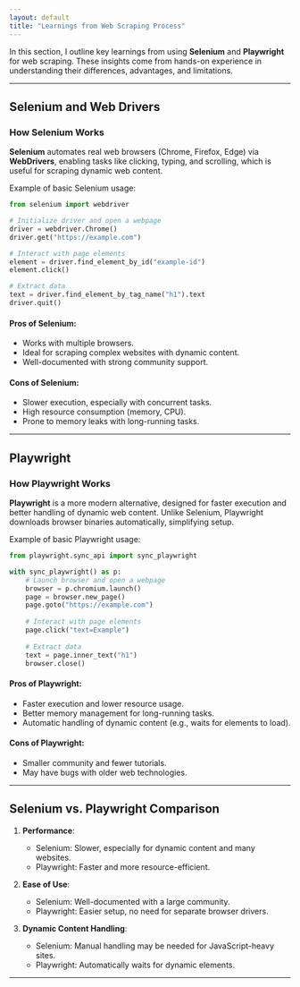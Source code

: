 ```yaml
---
layout: default  
title: "Learnings from Web Scraping Process"
---
```


In this section, I outline key learnings from using **Selenium** and **Playwright** for web scraping. These insights come from hands-on experience in understanding their differences, advantages, and limitations.

---

## Selenium and Web Drivers

### How Selenium Works

**Selenium** automates real web browsers (Chrome, Firefox, Edge) via **WebDrivers**, enabling tasks like clicking, typing, and scrolling, which is useful for scraping dynamic web content.

Example of basic Selenium usage:
```python
from selenium import webdriver

# Initialize driver and open a webpage
driver = webdriver.Chrome()
driver.get("https://example.com")

# Interact with page elements
element = driver.find_element_by_id("example-id")
element.click()

# Extract data
text = driver.find_element_by_tag_name("h1").text
driver.quit()
```

#### Pros of Selenium:
- Works with multiple browsers.
- Ideal for scraping complex websites with dynamic content.
- Well-documented with strong community support.

#### Cons of Selenium:
- Slower execution, especially with concurrent tasks.
- High resource consumption (memory, CPU).
- Prone to memory leaks with long-running tasks.

---

## Playwright

### How Playwright Works

**Playwright** is a more modern alternative, designed for faster execution and better handling of dynamic web content. Unlike Selenium, Playwright downloads browser binaries automatically, simplifying setup.

Example of basic Playwright usage:
```python
from playwright.sync_api import sync_playwright

with sync_playwright() as p:
    # Launch browser and open a webpage
    browser = p.chromium.launch()
    page = browser.new_page()
    page.goto("https://example.com")
    
    # Interact with page elements
    page.click("text=Example")
    
    # Extract data
    text = page.inner_text("h1")
    browser.close()
```

#### Pros of Playwright:
- Faster execution and lower resource usage.
- Better memory management for long-running tasks.
- Automatic handling of dynamic content (e.g., waits for elements to load).

#### Cons of Playwright:
- Smaller community and fewer tutorials.
- May have bugs with older web technologies.

---

## Selenium vs. Playwright Comparison

1. **Performance**:
   - Selenium: Slower, especially for dynamic content and many websites.
   - Playwright: Faster and more resource-efficient.

2. **Ease of Use**:
   - Selenium: Well-documented with a large community.
   - Playwright: Easier setup, no need for separate browser drivers.

3. **Dynamic Content Handling**:
   - Selenium: Manual handling may be needed for JavaScript-heavy sites.
   - Playwright: Automatically waits for dynamic elements.

---
